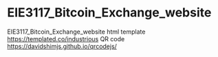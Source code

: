 # EIE3117_Bitcoin_Exchange_website
 EIE3117_Bitcoin_Exchange_website
html template
https://templated.co/industrious
QR code
https://davidshimjs.github.io/qrcodejs/
